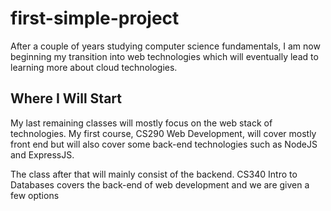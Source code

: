 # first-simple-project
After a couple of years studying computer science fundamentals, I am now beginning my transition
into web technologies which will eventually lead to learning more about cloud technologies.

## Where I Will Start
My last remaining classes will mostly focus on the web stack of technologies. My first course, CS290 Web Development,
will cover mostly front end but will also cover some back-end technologies such as NodeJS and
ExpressJS.

The class after that will mainly consist of the backend. CS340 Intro to Databases covers the back-end of web development
and we are given a few options 


